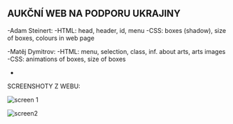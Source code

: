 AUKČNÍ WEB NA PODPORU UKRAJINY 
-
-Adam Steinert:
-HTML: head, header, id, menu
-CSS: boxes (shadow), size of boxes, colours in web page

-Matěj Dymitrov:
-HTML: menu, selection, class, inf. about arts, arts images
-CSS: animations of boxes, size of boxes

-
SCREENSHOTY Z WEBU:

![screen 1](https://user-images.githubusercontent.com/90351003/159807711-ddd36afa-86d1-4362-a879-ab16e9eb2d37.png)

![screen2](https://user-images.githubusercontent.com/90351003/159807738-3f59ba3c-aa98-4710-b9b3-8cb63c9cf262.png)
